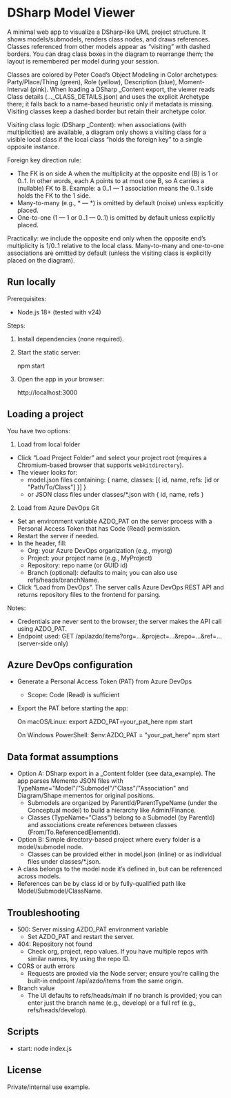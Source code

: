 # DSharp Model Viewer

A minimal web app to visualize a DSharp‑like UML project structure. It shows models/submodels, renders class nodes, and draws references. Classes referenced from other models appear as “visiting” with dashed borders. You can drag class boxes in the diagram to rearrange them; the layout is remembered per model during your session.

Classes are colored by Peter Coad’s Object Modeling in Color archetypes: Party/Place/Thing (green), Role (yellow), Description (blue), Moment-Interval (pink). When loading a DSharp _Content export, the viewer reads Class details (…_CLASS_DETAILS.json) and uses the explicit Archetype there; it falls back to a name-based heuristic only if metadata is missing. Visiting classes keep a dashed border but retain their archetype color.

Visiting class logic (DSharp _Content): when associations (with multiplicities) are available, a diagram only shows a visiting class for a visible local class if the local class “holds the foreign key” to a single opposite instance.

Foreign key direction rule:
- The FK is on side A when the multiplicity at the opposite end (B) is 1 or 0..1. In other words, each A points to at most one B, so A carries a (nullable) FK to B. Example: a 0..1 — 1 association means the 0..1 side holds the FK to the 1 side.
- Many-to-many (e.g., * — *) is omitted by default (noise) unless explicitly placed.
- One-to-one (1 — 1 or 0..1 — 0..1) is omitted by default unless explicitly placed.

Practically: we include the opposite end only when the opposite end’s multiplicity is 1/0..1 relative to the local class. Many-to-many and one-to-one associations are omitted by default (unless the visiting class is explicitly placed on the diagram).

## Run locally

Prerequisites:
- Node.js 18+ (tested with v24)

Steps:
1. Install dependencies (none required).
2. Start the static server:

   npm start

3. Open the app in your browser:

   http://localhost:3000

## Loading a project

You have two options:

1) Load from local folder
- Click “Load Project Folder” and select your project root (requires a Chromium-based browser that supports `webkitdirectory`).
- The viewer looks for:
  - model.json files containing: { name, classes: [{ id, name, refs: [id or "Path/To/Class"] }] }
  - or JSON class files under classes/*.json with { id, name, refs }

2) Load from Azure DevOps Git
- Set an environment variable AZDO_PAT on the server process with a Personal Access Token that has Code (Read) permission.
- Restart the server if needed.
- In the header, fill:
  - Org: your Azure DevOps organization (e.g., myorg)
  - Project: your project name (e.g., MyProject)
  - Repository: repo name (or GUID id)
  - Branch (optional): defaults to main; you can also use refs/heads/branchName.
- Click “Load from DevOps”. The server calls Azure DevOps REST API and returns repository files to the frontend for parsing.

Notes:
- Credentials are never sent to the browser; the server makes the API call using AZDO_PAT.
- Endpoint used: GET /api/azdo/items?org=...&project=...&repo=...&ref=... (server-side only)

## Azure DevOps configuration
- Generate a Personal Access Token (PAT) from Azure DevOps
  - Scope: Code (Read) is sufficient
- Export the PAT before starting the app:

  On macOS/Linux:
  export AZDO_PAT=your_pat_here
  npm start

  On Windows PowerShell:
  $env:AZDO_PAT = "your_pat_here"
  npm start

## Data format assumptions
- Option A: DSharp export in a _Content folder (see data_example). The app parses Memento JSON files with TypeName="Model"/"Submodel"/"Class"/"Association" and Diagram/Shape mementos for original positions.
  - Submodels are organized by ParentId/ParentTypeName (under the Conceptual model) to build a hierarchy like Admin/Finance.
  - Classes (TypeName="Class") belong to a Submodel (by ParentId) and associations create references between classes (From/To.ReferencedElementId).
- Option B: Simple directory-based project where every folder is a model/submodel node.
  - Classes can be provided either in model.json (inline) or as individual files under classes/*.json.
- A class belongs to the model node it’s defined in, but can be referenced across models.
- References can be by class id or by fully-qualified path like Model/Submodel/ClassName.

## Troubleshooting
- 500: Server missing AZDO_PAT environment variable
  - Set AZDO_PAT and restart the server.
- 404: Repository not found
  - Check org, project, repo values. If you have multiple repos with similar names, try using the repo ID.
- CORS or auth errors
  - Requests are proxied via the Node server; ensure you’re calling the built-in endpoint /api/azdo/items from the same origin.
- Branch value
  - The UI defaults to refs/heads/main if no branch is provided; you can enter just the branch name (e.g., develop) or a full ref (e.g., refs/heads/develop).

## Scripts
- start: node index.js

## License
Private/internal use example.
